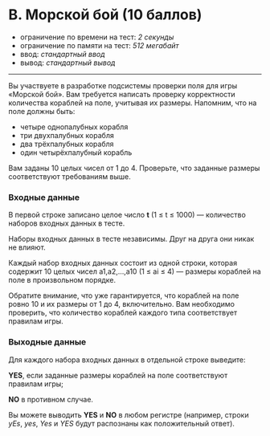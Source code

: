 # B. Морской бой (10 баллов)

- ограничение по времени на тест: *2 секунды*
- ограничение по памяти на тест: *512 мегабайт*
- ввод: *стандартный ввод*
- вывод:  *стандартный вывод*
***
Вы участвуете в разработке подсистемы проверки поля для игры «Морской бой». Вам требуется написать проверку корректности количества кораблей на поле, учитывая их размеры. Напомним, что на поле должны быть:

- четыре однопалубных корабля
- три двухпалубных корабля
- два трёхпалубных корабля
- один четырёхпалубный корабль


Вам заданы 10 целых чисел от 1 до 4. Проверьте, что заданные размеры соответствуют требованиям выше.

### Входные данные

В первой строке записано целое число **t** (1 ≤ t ≤ 1000) — количество наборов входных данных в тесте.

Наборы входных данных в тесте независимы. Друг на друга они никак не влияют.

Каждый набор входных данных состоит из одной строки, которая содержит 10 целых чисел a1,a2,…,a10 (1 ≤ ai ≤ 4) — размеры кораблей на поле в произвольном порядке.

Обратите внимание, что уже гарантируется, что кораблей на поле ровно 10 и их размеры от 1 до 4, включительно. Вам необходимо проверить, что количество кораблей каждого типа соответствует правилам игры.

### Выходные данные

Для каждого набора входных данных в отдельной строке выведите:

**YES**, если заданные размеры кораблей на поле соответствуют правилам игры;

**NO** в противном случае.

Вы можете выводить **YES** и **NO** в любом регистре (например, строки *yEs*, *yes*, *Yes* и *YES* будут распознаны как положительный ответ).
